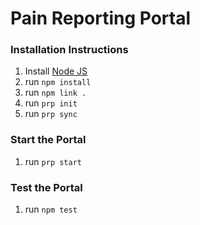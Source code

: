 # Pain Reporting Portal

### Installation Instructions
1. Install [Node JS](https://nodejs.org/en/download/)
2. run `npm install`
3. run `npm link .`
4. run `prp init`
5. run `prp sync`

### Start the Portal
1. run `prp start`

### Test the Portal
1. run `npm test`

